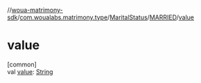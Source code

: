 //[woua-matrimony-sdk](../../../../index.md)/[com.woualabs.matrimony.type](../../index.md)/[MaritalStatus](../index.md)/[MARRIED](index.md)/[value](value.md)

# value

[common]\
val [value](value.md): [String](https://kotlinlang.org/api/latest/jvm/stdlib/kotlin/-string/index.html)
